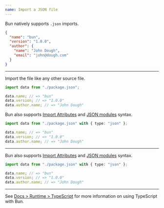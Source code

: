```yaml
---
name: Import a JSON file
---
```


Bun natively supports `.json` imports.

```json#package.json
{
  "name": "bun",
  "version": "1.0.0",
  "author": {
    "name": "John Dough",
    "email": "john@dough.com"
  }
}
```

---

Import the file like any other source file.

```ts
import data from "./package.json";

data.name; // => "bun"
data.version; // => "1.0.0"
data.author.name; // => "John Dough"
```

Bun also supports [Import Attributes](https://github.com/tc39/proposal-import-attributes/) and [JSON modules](https://github.com/tc39/proposal-json-modules) syntax.

```ts
import data from "./package.json" with { type: "json" };

data.name; // => "bun"
data.version; // => "1.0.0"
data.author.name; // => "John Dough"
```

---

Bun also supports [Import Attributes](https://github.com/tc39/proposal-import-attributes/) and [JSON modules](https://github.com/tc39/proposal-json-modules) syntax.

```ts
import data from "./package.json" with { type: "json" };

data.name; // => "bun"
data.version; // => "1.0.0"
data.author.name; // => "John Dough"
```

---

See [Docs > Runtime > TypeScript](https://bun.sh/docs/runtime/typescript) for more information on using TypeScript with Bun.
